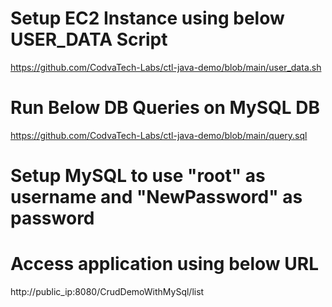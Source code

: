 # Setup EC2 Instance using below USER_DATA Script
https://github.com/CodvaTech-Labs/ctl-java-demo/blob/main/user_data.sh

# Run Below DB Queries on MySQL DB
https://github.com/CodvaTech-Labs/ctl-java-demo/blob/main/query.sql

# Setup MySQL to use "root" as username and "NewPassword" as password

# Access application using below URL 
http://public_ip:8080/CrudDemoWithMySql/list

